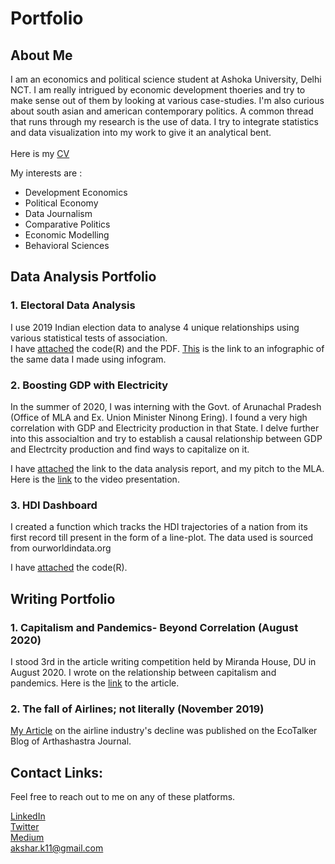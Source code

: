# Portfolio

## About Me
I am an economics and political science student at Ashoka University, Delhi NCT. I am really intrigued by economic development thoeries and try to make sense out of them by looking at various case-studies. I'm also curious about south asian and american contemporary politics. A common thread that runs through my research is the use of data. I try to integrate statistics and data visualization into my work to give it an analytical bent. <br />
<br />
Here is my [CV](https://drive.google.com/file/d/17Q0Icn2PGEAazRZTe9L0rWzIRwTcvM0f/view?usp=sharing) <br />

My interests are :
- Development Economics
- Political Economy
- Data Journalism
- Comparative Politics
- Economic Modelling
- Behavioral Sciences

## Data Analysis Portfolio
### 1. Electoral Data Analysis
I use 2019 Indian election data to analyse 4 unique relationships using various statistical tests of association.  <br />
I have [attached](https://drive.google.com/drive/folders/1AeHu7uYzKqDKcEwwY3LiGKzd_68rxpWP?usp=sharing) the code(R) and the PDF.
[This](https://infogram.com/2019-electoral-data-analysis-1h984wovv7r5z6p?live) is the link to an infographic of the same data I made using infogram.
### 2. Boosting GDP with Electricity
In the summer of 2020, I was interning with the Govt. of Arunachal Pradesh (Office of MLA and Ex. Union Minister Ninong Ering). I found a very high correlation with GDP and Electricity production in that State. I delve further into this associaltion and try to establish a causal relationship between GDP and Electrcity production and find ways to capitalize on it.

I have [attached](https://drive.google.com/drive/folders/1lDzN8FNAKdYPwyI_Zvb9jToX0kC63E7G?usp=sharing) the link to the data analysis report, and my pitch to the MLA. Here is the [link](https://www.youtube.com/watch?v=-vsqB16p-Jo) to the video presentation.

### 3. HDI Dashboard
I created a function which tracks the HDI trajectories of a nation from its first record till present in the form of a line-plot. The data used is sourced from ourworldindata.org

I have [attached](https://drive.google.com/drive/folders/1Y57WOsFXxB-gBIN4Q57eYH5Q-HVHnvII?usp=sharing) the code(R).

## Writing Portfolio
### 1. Capitalism and Pandemics- Beyond Correlation (August 2020)
 I stood 3rd in the article writing competition held by Miranda House, DU in August 2020. I wrote on the relationship between capitalism and pandemics. Here is the [link](https://drive.google.com/file/d/16pwxRJSMT-INWNAZYoVyGSaZUi3_78Ti/view?usp=sharing) to the article.
### 2. The fall of Airlines; not literally (November 2019)
[My Article](https://ecotalker.wordpress.com/2020/04/19/the-fall-of-airlines-not-literally/) on the airline industry's decline was published on the EcoTalker Blog of Arthashastra Journal. 





## Contact Links: 
Feel free to reach out to me on any of these platforms.

[LinkedIn][f1] <br />
[Twitter][f2]   <br />
[Medium][f3] <br />
akshar.k11@gmail.com




















[f1]: https://www.linkedin.com/in/akshar-katariya-15a63b17a/
[f2]: https://twitter.com/AksharKatariya
[f3]: https://medium.com/@Akshar.Katariya
